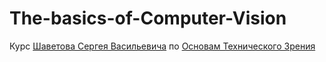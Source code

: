 # The-basics-of-Computer-Vision
Курс [Шаветова Сергея Васильевича](https://itmo.ru/ru/viewperson/484/shavetov_sergey_vasilevich.htm) по [Основам Технического Зрения](Laboratory_Assignments.pdf)
